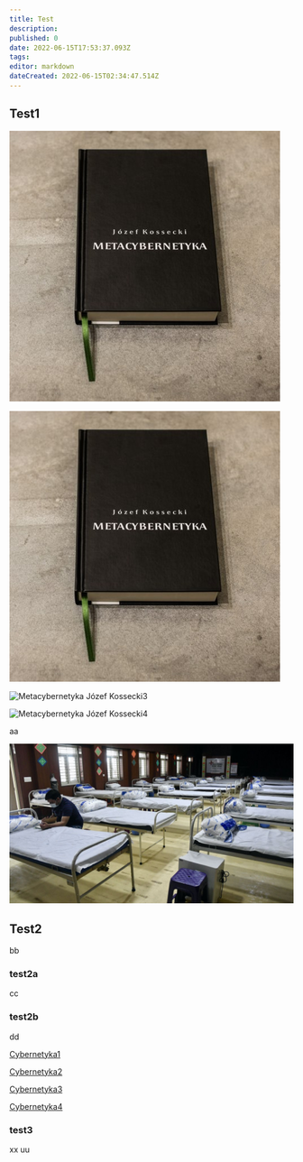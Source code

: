 ```yaml
---
title: Test
description: 
published: 0
date: 2022-06-15T17:53:37.093Z
tags: 
editor: markdown
dateCreated: 2022-06-15T02:34:47.514Z
---
```


## Test1

![Metacybernetyka Józef Kossecki1](/images/metacybernetyka-jozef-kossecki_115_480-1.jpg)

![Metacybernetyka Józef Kossecki2](images/metacybernetyka-jozef-kossecki_115_480-1.jpg)

![Metacybernetyka Józef Kossecki3](/images/metacybernetyka-jozef-kossecki_115_480-1)

![Metacybernetyka Józef Kossecki4](images/metacybernetyka-jozef-kossecki_115_480-1)

aa

![Szpital](/images/20220614_221221_szpital.jpg)

## Test2

bb

### test2a

cc

### test2b

dd

[Cybernetyka1](/Cybernetyka.md)

[Cybernetyka2](Cybernetyka.md)

[Cybernetyka3](/Cybernetyka)

[Cybernetyka4](Cybernetyka)

### test3

xx uu
